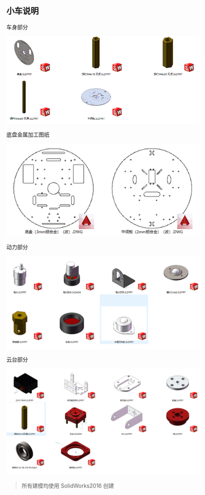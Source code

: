 
小车说明
---
车身部分

![车身部分](./image/车身部分.png)

底盘金属加工图纸

![底盘金属加工图纸](./image/底盘金属加工图纸.png)


动力部分


![动力部分](./image/动力部分.png)

云台部分

![云台部分](./image/云台部分.png)

>所有建模均使用 SolidWorks2016 创建
